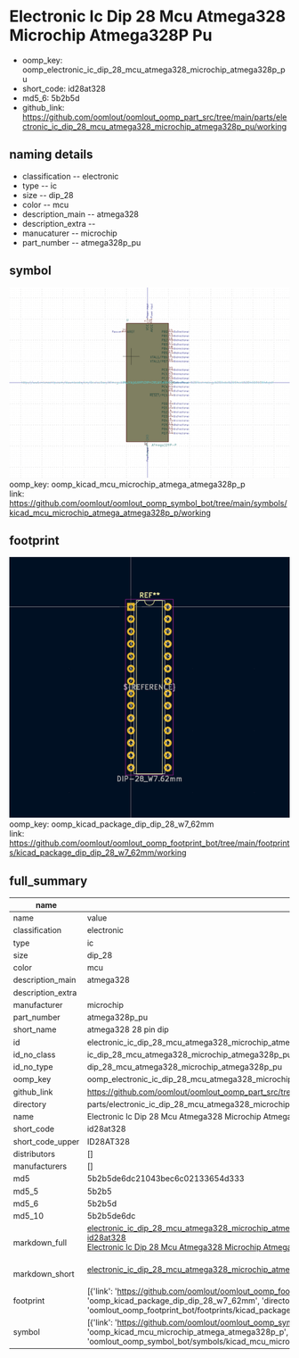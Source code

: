 # Electronic Ic Dip 28 Mcu Atmega328 Microchip Atmega328P Pu

  
* oomp_key: oomp_electronic_ic_dip_28_mcu_atmega328_microchip_atmega328p_pu 
* short_code: id28at328
* md5_6: 5b2b5d  
* github_link: https://github.com/oomlout/oomlout_oomp_part_src/tree/main/parts/electronic_ic_dip_28_mcu_atmega328_microchip_atmega328p_pu/working  
## naming details
* classification -- electronic
* type -- ic
* size -- dip_28
* color -- mcu
* description_main -- atmega328
* description_extra -- 
* manucaturer -- microchip
* part_number -- atmega328p_pu



## symbol

![](symbol/0/working/working_600.png)  
oomp_key: oomp_kicad_mcu_microchip_atmega_atmega328p_p  
link: https://github.com/oomlout/oomlout_oomp_symbol_bot/tree/main/symbols/kicad_mcu_microchip_atmega_atmega328p_p/working  

## footprint

![](footprint/0/working/working_600.png)  
oomp_key: oomp_kicad_package_dip_dip_28_w7_62mm  
link: https://github.com/oomlout/oomlout_oomp_footprint_bot/tree/main/footprints/kicad_package_dip_dip_28_w7_62mm/working  

## full_summary
| name | value | 
| --- | --- | 
| name | value | 
| classification | electronic | 
| type | ic | 
| size | dip_28 | 
| color | mcu | 
| description_main | atmega328 | 
| description_extra |  | 
| manufacturer | microchip | 
| part_number | atmega328p_pu | 
| short_name | atmega328 28 pin dip | 
| id | electronic_ic_dip_28_mcu_atmega328_microchip_atmega328p_pu | 
| id_no_class | ic_dip_28_mcu_atmega328_microchip_atmega328p_pu | 
| id_no_type | dip_28_mcu_atmega328_microchip_atmega328p_pu | 
| oomp_key | oomp_electronic_ic_dip_28_mcu_atmega328_microchip_atmega328p_pu | 
| github_link | https://github.com/oomlout/oomlout_oomp_part_src/tree/main/parts/electronic_ic_dip_28_mcu_atmega328_microchip_atmega328p_pu/working | 
| directory | parts/electronic_ic_dip_28_mcu_atmega328_microchip_atmega328p_pu | 
| name | Electronic Ic Dip 28 Mcu Atmega328 Microchip Atmega328P Pu | 
| short_code | id28at328 | 
| short_code_upper | ID28AT328 | 
| distributors | [] | 
| manufacturers | [] | 
| md5 | 5b2b5de6dc21043bec6c02133654d333 | 
| md5_5 | 5b2b5 | 
| md5_6 | 5b2b5d | 
| md5_10 | 5b2b5de6dc | 
| markdown_full | [electronic_ic_dip_28_mcu_atmega328_microchip_atmega328p_pu](https://github.com/oomlout/oomlout_oomp_part_src/tree/main/parts/electronic_ic_dip_28_mcu_atmega328_microchip_atmega328p_pu/working)<br>[id28at328](https://github.com/oomlout/oomlout_oomp_part_src/tree/main/parts/electronic_ic_dip_28_mcu_atmega328_microchip_atmega328p_pu/working)<br>[Electronic Ic Dip 28 Mcu Atmega328 Microchip Atmega328P Pu](https://github.com/oomlout/oomlout_oomp_part_src/tree/main/parts/electronic_ic_dip_28_mcu_atmega328_microchip_atmega328p_pu/working)<br><br> | 
| markdown_short | [electronic_ic_dip_28_mcu_atmega328_microchip_atmega328p_pu](https://github.com/oomlout/oomlout_oomp_part_src/tree/main/parts/electronic_ic_dip_28_mcu_atmega328_microchip_atmega328p_pu/working)<br><br> | 
| footprint | [{'link': 'https://github.com/oomlout/oomlout_oomp_footprint_bot/tree/main/foootprntss/kicad_package_dip_dip_28_w7_62mm', 'oomp_key': 'oomp_kicad_package_dip_dip_28_w7_62mm', 'directory': 'oomlout_oomp_footprint_bot/footprints/kicad_package_dip_dip_28_w7_62mm//working/working.kicad_mod'}] | 
| symbol | [{'link': 'https://github.com/oomlout/oomlout_oomp_symbol_bot/tree/main/symbols/kicad_mcu_microchip_atmega_atmega328p_p', 'oomp_key': 'oomp_kicad_mcu_microchip_atmega_atmega328p_p', 'directory': 'oomlout_oomp_symbol_bot/symbols/kicad_mcu_microchip_atmega_atmega328p_p//working/working.kicad_sym'}] | 
